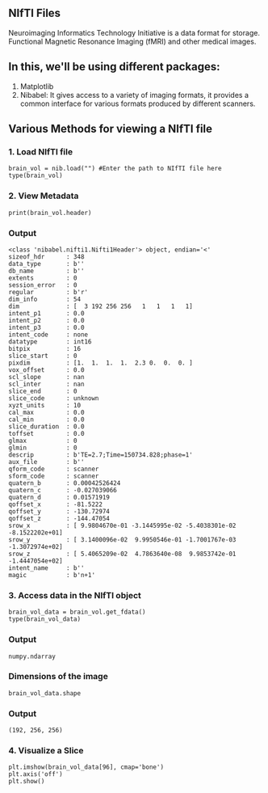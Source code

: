 ## NIfTI Files
Neuroimaging Informatics Technology Initiative is a data format for storage. Functional Magnetic Resonance Imaging (fMRI) and other medical images.
## In this, we'll be using different packages:
1. Matplotlib
2. Nibabel: It gives access to a variety of imaging formats, it provides a common interface for various formats produced by different scanners.

## Various Methods for viewing a NIfTI file
### 1. Load NIfTI file
```
brain_vol = nib.load("") #Enter the path to NIfTI file here
type(brain_vol)
```
### 2. View Metadata
```
print(brain_vol.header)
```
### Output
```
<class 'nibabel.nifti1.Nifti1Header'> object, endian='<'
sizeof_hdr      : 348
data_type       : b''
db_name         : b''
extents         : 0
session_error   : 0
regular         : b'r'
dim_info        : 54
dim             : [  3 192 256 256   1   1   1   1]
intent_p1       : 0.0
intent_p2       : 0.0
intent_p3       : 0.0
intent_code     : none
datatype        : int16
bitpix          : 16
slice_start     : 0
pixdim          : [1.  1.  1.  1.  2.3 0.  0.  0. ]
vox_offset      : 0.0
scl_slope       : nan
scl_inter       : nan
slice_end       : 0
slice_code      : unknown
xyzt_units      : 10
cal_max         : 0.0
cal_min         : 0.0
slice_duration  : 0.0
toffset         : 0.0
glmax           : 0
glmin           : 0
descrip         : b'TE=2.7;Time=150734.828;phase=1'
aux_file        : b''
qform_code      : scanner
sform_code      : scanner
quatern_b       : 0.00042526424
quatern_c       : -0.027039066
quatern_d       : 0.01571919
qoffset_x       : -81.5222
qoffset_y       : -130.72974
qoffset_z       : -144.47054
srow_x          : [ 9.9804670e-01 -3.1445995e-02 -5.4038301e-02 -8.1522202e+01]
srow_y          : [ 3.1400096e-02  9.9950546e-01 -1.7001767e-03 -1.3072974e+02]
srow_z          : [ 5.4065209e-02  4.7863640e-08  9.9853742e-01 -1.4447054e+02]
intent_name     : b''
magic           : b'n+1'
```
### 3. Access data in the NIfTI object
```
brain_vol_data = brain_vol.get_fdata()
type(brain_vol_data)
```
### Output
```
numpy.ndarray
```
### Dimensions of the image
```
brain_vol_data.shape
```
### Output
```
(192, 256, 256)
```
### 4. Visualize a Slice
```
plt.imshow(brain_vol_data[96], cmap='bone')
plt.axis('off')
plt.show()
```




